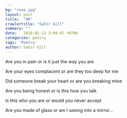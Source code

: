 ```yaml
---
bg: "rose.jpg"
layout: post
title:  "OR"
crawlertitle: "Sahir Gill"
summary: ""
date:   2018-02-22 3:09:47 +0700
categories: poetry
tags: 'Poetry'
author: Sahir Gill
---
```


Are you in pain or is it just the way you are
<!--more-->
Are your eyes complacent or are they too deep for me 

Did someone break your heart or are you breaking mine

Are you being honest or is this how you talk

Is this who you are or would you never accept

Are you made of glass or am I seeing into a mirror…